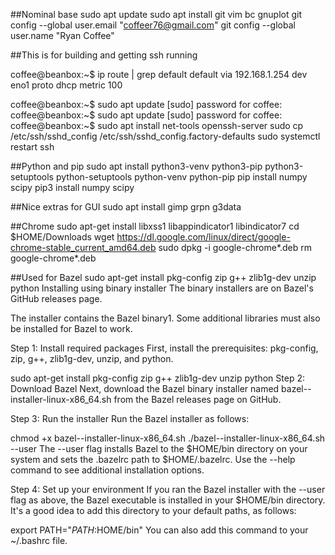##Nominal base
sudo apt update
sudo apt install git vim bc gnuplot 
git config --global user.email "coffeer76@gmail.com"
git config --global user.name "Ryan Coffee"


##This is for building and getting ssh running

coffee@beanbox:~$ ip route | grep default
default via 192.168.1.254 dev eno1 proto dhcp metric 100 


coffee@beanbox:~$ sudo apt update
[sudo] password for coffee: 
coffee@beanbox:~$ sudo apt update
[sudo] password for coffee: 
coffee@beanbox:~$ sudo apt install net-tools openssh-server
sudo cp /etc/ssh/sshd_config /etc/ssh/sshd_config.factory-defaults
sudo systemctl restart ssh

##Python and pip
sudo apt install python3-venv python3-pip python3-setuptools python-setuptools python-venv python-pip
pip install numpy scipy	
pip3 install numpy scipy

##Nice extras for GUI 
sudo apt install gimp grpn g3data

##Chrome
sudo apt-get install libxss1 libappindicator1 libindicator7
cd $HOME/Downloads
wget https://dl.google.com/linux/direct/google-chrome-stable_current_amd64.deb
sudo dpkg -i google-chrome*.deb
rm google-chrome*.deb



##Used for Bazel
sudo apt-get install pkg-config zip g++ zlib1g-dev unzip python
Installing using binary installer
The binary installers are on Bazel's GitHub releases page.

The installer contains the Bazel binary1. Some additional libraries must also be installed for Bazel to work.

Step 1: Install required packages
First, install the prerequisites: pkg-config, zip, g++, zlib1g-dev, unzip, and python.

sudo apt-get install pkg-config zip g++ zlib1g-dev unzip python
Step 2: Download Bazel
Next, download the Bazel binary installer named bazel-<version>-installer-linux-x86_64.sh from the Bazel releases page on GitHub.

Step 3: Run the installer
Run the Bazel installer as follows:

chmod +x bazel-<version>-installer-linux-x86_64.sh
./bazel-<version>-installer-linux-x86_64.sh --user
The --user flag installs Bazel to the $HOME/bin directory on your system and sets the .bazelrc path to $HOME/.bazelrc. Use the --help command to see additional installation options.

Step 4: Set up your environment
If you ran the Bazel installer with the --user flag as above, the Bazel executable is installed in your $HOME/bin directory. It's a good idea to add this directory to your default paths, as follows:

export PATH="$PATH:$HOME/bin"
You can also add this command to your ~/.bashrc file.


